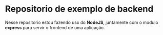 # Repositorio de exemplo de backend

Nesse repositorio estou fazendo uso do **NodeJS**, juntamente
com o modulo **express** para servir o frontend de uma aplicação. 
